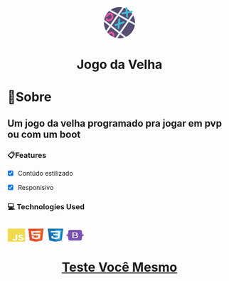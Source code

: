 <p align="center"><img src="images/jogo-da-velha.png" width="70px" height="70px"></p>
<h1 align="center" ><b>Jogo da Velha</b></h1><div>

<h1>🚀Sobre</h1>
    <h2>Um jogo da velha programado pra jogar em pvp ou com um boot</h2>

### 📋Features

- [x] Contúdo estilizado
- [x] Responisivo
   
     
### 💻 Technologies Used 
 <div style="display: inline_block"><br>
  <img align="center" alt="Nelson-Js" height="30" width="40" src="https://raw.githubusercontent.com/devicons/devicon/master/icons/javascript/javascript-plain.svg">
  <img align="center" alt="Nelson-HTML" height="30" width="40" src="https://raw.githubusercontent.com/devicons/devicon/master/icons/html5/html5-original.svg">
  <img align="center" alt="Nelson-CSS" height="30" width="40" src="https://raw.githubusercontent.com/devicons/devicon/master/icons/css3/css3-original.svg">
     <img align="center" alt="Nelson-Js" height="30" width="40" src="https://raw.githubusercontent.com/devicons/devicon/master/icons/bootstrap/bootstrap-plain.svg">
</div>

    
<h1 align="center"><a href="https://nelson-dominici.github.io/jogo-da-velha"/>Teste Você Mesmo</a></p></h1>
    
